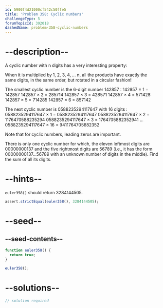 ```yaml
---
id: 5900f4d21000cf542c50ffe5
title: 'Problem 358: Cyclic numbers'
challengeType: 5
forumTopicId: 302018
dashedName: problem-358-cyclic-numbers
---
```


# --description--

A cyclic number with n digits has a very interesting property:

When it is multiplied by 1, 2, 3, 4, ... n, all the products have exactly the same digits, in the same order, but rotated in a circular fashion!

The smallest cyclic number is the 6-digit number 142857 : 142857 × 1 = 142857 142857 × 2 = 285714 142857 × 3 = 428571 142857 × 4 = 571428 142857 × 5 = 714285 142857 × 6 = 857142

The next cyclic number is 0588235294117647 with 16 digits : 0588235294117647 × 1 = 0588235294117647 0588235294117647 × 2 = 1176470588235294 0588235294117647 × 3 = 1764705882352941 ... 0588235294117647 × 16 = 9411764705882352

Note that for cyclic numbers, leading zeros are important.

There is only one cyclic number for which, the eleven leftmost digits are 00000000137 and the five rightmost digits are 56789 (i.e., it has the form 00000000137...56789 with an unknown number of digits in the middle). Find the sum of all its digits.

# --hints--

`euler358()` should return 3284144505.

```js
assert.strictEqual(euler358(), 3284144505);
```

# --seed--

## --seed-contents--

```js
function euler358() {
  return true;
}

euler358();
```

# --solutions--

```js
// solution required
```
